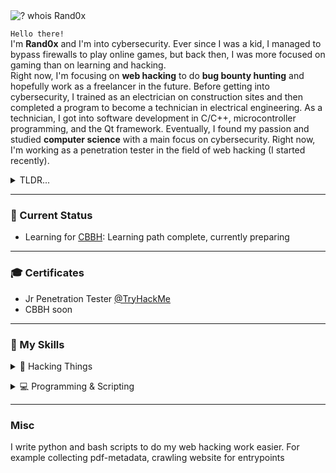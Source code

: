 <img src="https://readme-typing-svg.demolab.com?font=Fira+Code&duration=3200&pause=2000&color=C38936&center=false&vCenter=true&width=435&lines=%24+whois+Rand0x" alt="? whois Rand0x" />

`Hello there!` <br>I'm **Rand0x** and I'm into cybersecurity. Ever since I was a kid, I managed to bypass firewalls to play online games, but back then, I was more focused on gaming than on learning and hacking.<br>
Right now, I'm focusing on **web hacking** to do **bug bounty hunting** and hopefully work as a freelancer in the future. Before getting into cybersecurity, I trained as an electrician on construction sites and then completed a program to become a technician in electrical engineering. As a technician, I got into software development in C/C++, microcontroller programming, and the Qt framework. Eventually, I found my passion and studied **computer science** with a main focus on cybersecurity. Right now, I'm working as a penetration tester in the field of web hacking (I started recently).

<details>
  <summary>TLDR...</summary>
  
- **Location**: Germany
- **Penetration Tester in Web Hacking**
- Learning **Web Hacking** (still), **Bug Bounty Hunting** and **Social Engineering**

</details>

---

### 🗿 Current Status
- Learning for <a href="https://academy.hackthebox.com/preview/certifications/htb-certified-bug-bounty-hunter">CBBH</a>: Learning path complete, currently preparing

---

### 🎓 Certificates
- Jr Penetration Tester <a href="https://tryhackme.com/r/path/outline/jrpenetrationtester">@TryHackMe</a>
- CBBH soon

---

### 🪼 My Skills
<details>
  <summary>🧨 Hacking Things</summary><br>
  
- Burp Suite Pro & Enterprise
- Metasploit
- Google
- ParrotOS
- gobuster
- dirsearch
- FFuF
- dig, dnsenum
- sqlmap
- hydra
- nmap

<br></details>
<details><summary>💻 Programming & Scripting</summary><br>

- C/C++
- C#
- MQL4/5 (like C++)
- Java
- Bash
- Python
- JavaScript + HTML, CSS
- SQL
- PHP
- Ruby
<br></details>

---

### Misc
I write python and bash scripts to do my web hacking work easier. For example collecting pdf-metadata, crawling website for entrypoints
